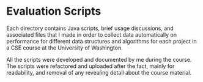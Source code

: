 # Evaluation Scripts
Each directory contains Java scripts, brief usage discussions, and associated
files that I made in order to collect data automatically on performance for
different data structures and algorithms for each project in a CSE course at the
University of Washington. 

All the scripts were developed and documented by me during the course. The
scripts were refactored and uploaded after the fact, mainly for readability, and
removal of any revealing detail about the course material.
